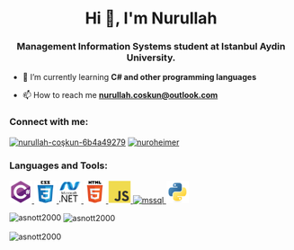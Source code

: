 <h1 align="center">Hi 👋, I'm Nurullah</h1>
<h3 align="center">Management Information Systems student at Istanbul Aydin University.</h3>

- 🌱 I’m currently learning **C# and other programming languages**

- 📫 How to reach me **nurullah.coskun@outlook.com**

<h3 align="left">Connect with me:</h3>
<p align="left">
<a href="https://linkedin.com/in/nurullah-coşkun-6b4a49279" target="blank"><img align="center" src="https://raw.githubusercontent.com/rahuldkjain/github-profile-readme-generator/master/src/images/icons/Social/linked-in-alt.svg" alt="nurullah-coşkun-6b4a49279" height="30" width="40" /></a>
<a href="https://instagram.com/nurullahcoskuun" target="blank"><img align="center" src="https://raw.githubusercontent.com/rahuldkjain/github-profile-readme-generator/master/src/images/icons/Social/instagram.svg" alt="nuroheimer" height="30" width="40" /></a>
</p>

<h3 align="left">Languages and Tools:</h3>
<p align="left"> <a href="https://www.w3schools.com/cs/" target="_blank" rel="noreferrer"> <img src="https://raw.githubusercontent.com/devicons/devicon/master/icons/csharp/csharp-original.svg" alt="csharp" width="40" height="40"/> </a> <a href="https://www.w3schools.com/css/" target="_blank" rel="noreferrer"> <img src="https://raw.githubusercontent.com/devicons/devicon/master/icons/css3/css3-original-wordmark.svg" alt="css3" width="40" height="40"/> </a> <a href="https://dotnet.microsoft.com/" target="_blank" rel="noreferrer"> <img src="https://raw.githubusercontent.com/devicons/devicon/master/icons/dot-net/dot-net-original-wordmark.svg" alt="dotnet" width="40" height="40"/> </a> <a href="https://www.w3.org/html/" target="_blank" rel="noreferrer"> <img src="https://raw.githubusercontent.com/devicons/devicon/master/icons/html5/html5-original-wordmark.svg" alt="html5" width="40" height="40"/> </a> <a href="https://developer.mozilla.org/en-US/docs/Web/JavaScript" target="_blank" rel="noreferrer"> <img src="https://raw.githubusercontent.com/devicons/devicon/master/icons/javascript/javascript-original.svg" alt="javascript" width="40" height="40"/> </a> <a href="https://www.microsoft.com/en-us/sql-server" target="_blank" rel="noreferrer"> <img src="https://www.svgrepo.com/show/303229/microsoft-sql-server-logo.svg" alt="mssql" width="40" height="40"/> </a> <a href="https://www.python.org" target="_blank" rel="noreferrer"> <img src="https://raw.githubusercontent.com/devicons/devicon/master/icons/python/python-original.svg" alt="python" width="40" height="40"/> </a> </p>

<p><img align="left" src="https://github-readme-stats.vercel.app/api/top-langs?username=asnott2000&show_icons=true&locale=en&layout=compact" alt="asnott2000" /></p>

<p>&nbsp;<img align="center" src="https://github-readme-stats.vercel.app/api?username=asnott2000&show_icons=true&locale=en" alt="asnott2000" /></p>

<p><img align="center" src="https://github-readme-streak-stats.herokuapp.com/?user=asnott2000&" alt="asnott2000" /></p>
